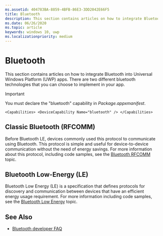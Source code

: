 ```yaml
---
ms.assetid: 404783BA-8859-4BFB-86E3-3DD2042E66F5
title: Bluetooth
description: This section contains articles on how to integrate Bluetooth into Universal Windows Platform (UWP) apps, including how to use RFCOMM, GATT, and Low Energy (LE) Advertisements.
ms.date: 06/26/2020
ms.topic: article
keywords: windows 10, uwp
ms.localizationpriority: medium
---
```

# Bluetooth
This section contains articles on how to integrate Bluetooth into Universal Windows Platform (UWP) apps. There are two different bluetooth technologies that you can choose to implement in your app.

> [!Important]
> You must declare the "bluetooth" capability in *Package.appxmanifest*.
>
> `<Capabilities> <DeviceCapability Name="bluetooth" /> </Capabilities>`

## Classic Bluetooth (RFCOMM)
Before Bluetooth LE, devices commonly used this protocol to communicate using Bluetooth. This protocol is simple and useful for device-to-device communication without the need of energy savings. For more information about this protocol, including code samples, see the [Bluetooth RFCOMM](send-or-receive-files-with-rfcomm.md) topic.

## Bluetooth Low-Energy (LE)
Bluetooth Low Energy (LE) is a specification that defines protocols for discovery and communication between devices that have an efficient energy usage requirement. For more information including code samples, see the [Bluetooth Low Energy](bluetooth-low-energy-overview.md) topic.

## See Also
- [Bluetooth developer FAQ](bluetooth-dev-faq.md)